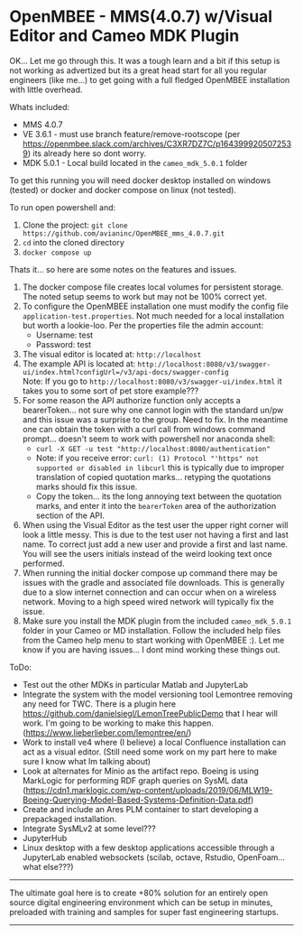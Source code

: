 # OpenMBEE - MMS(4.0.7) w/Visual Editor and Cameo MDK Plugin

OK... Let me go through this. It was a tough learn and a bit if this setup is not working as advertized but its a great head start for all you regular engineers (like me...) to get going with a full fledged OpenMBEE installation with little overhead. 

Whats included:
- MMS 4.0.7
- VE 3.6.1 - must use branch feature/remove-rootscope (per https://openmbee.slack.com/archives/C3XR7DZ7C/p1643999205072539) its already here so dont worry.
- MDK 5.0.1 - Local build located in the `cameo_mdk_5.0.1` folder

To get this running you will need docker desktop installed on windows (tested) or docker and docker compose on linux (not tested).

To run open powershell and:
1. Clone the project: `git clone https://github.com/avianinc/OpenMBEE_mms_4.0.7.git`
2. `cd` into the cloned directory
3. `docker compose up`

Thats it... so here are some notes on the features and issues.

1. The docker compose file creates local volumes for persistent storage. The noted setup seems to work but may not be 100% correct yet.
2. To configure the OpenMBEE installation one must modify the config file `application-test.properties`. Not much needed for a local installation but worth a lookie-loo. Per the properties file the admin account:
    - Username: test
    - Password: test
3. The visual editor is located at: `http://localhost`
4. The example API is located at: `http://localhost:8080/v3/swagger-ui/index.html?configUrl=/v3/api-docs/swagger-config`<br>
Note: If you go to `http://localhost:8080/v3/swagger-ui/index.html` it takes you to some sort of pet store example???
5. For some reason the API authorize function only accepts a bearerToken... not sure why one cannot login with the standard un/pw and this issue was a surprise to the group. Need to fix. In the meantime one can obtain the token with a curl call from windows command prompt... doesn't seem to work with powershell nor anaconda shell:
    - `curl -X GET -u test "http://localhost:8080/authentication"`
    - Note: if you receive error: `curl: (1) Protocol "'https" not supported or disabled in libcurl` this is typically due to improper translation of copied quotation marks... retyping the quotations marks should fix this issue. 
    - Copy the token... its the long annoying text between the quotation marks, and enter it into the `bearerToken` area of the authorization section of the API.
6. When using the Visual Editor as the test user the upper right corner will look a little messy. This is due to the test user not having a first and last name. To correct just add a new user and provide a first and last name. You will see the users initials instead of the weird looking text once performed.
7. When running the initial docker compose up command there may be issues with the gradle and associated file downloads. This is generally due to a slow internet connection and can occur when on a wireless network. Moving to a high speed wired network will typically fix the issue.
8. Make sure you install the MDK plugin from the included `cameo_mdk_5.0.1` folder in your Cameo or MD installation. Follow the included help files from the Cameo help menu to start working with OpenMBEE :). Let me know if you are having issues... I dont mind working these things out.

ToDo:

- Test out the other MDKs in particular Matlab and JupyterLab
- Integrate the system with the model versioning tool Lemontree removing any need for TWC. There is a plugin here https://github.com/danielsiegl/LemonTreePublicDemo that I hear will work. I'm going to be working to make this happen. (https://www.lieberlieber.com/lemontree/en/)
- Work to install ve4 where (I believe) a local Confluence installation can act as a visual editor. (Still need some work on my part here to make sure I know what Im talking about)
- Look at alternates for Minio as the artifact repo. Boeing is using MarkLogic for performing RDF graph queries on SysML data (https://cdn1.marklogic.com/wp-content/uploads/2019/06/MLW19-Boeing-Querying-Model-Based-Systems-Definition-Data.pdf)
- Create and include an Ares PLM container to start developing a prepackaged installation.
- Integrate SysMLv2 at some level???
- JupyterHub
- Linux desktop with a few desktop applications accessible through a JupyterLab enabled websockets (scilab, octave, Rstudio, OpenFoam... what else???)
<hr>
The ultimate goal here is to create +80% solution for an entirely open source digital engineering environment which can be setup in minutes, preloaded with training and samples for super fast engineering startups.
<hr>

